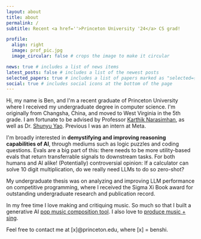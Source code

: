 ```yaml
---
layout: about
title: about
permalink: /
subtitle: Recent <a href=''>Princeton University '24</a> CS grad!

profile:
  align: right
  image: prof_pic.jpg
  image_circular: false # crops the image to make it circular

news: true # includes a list of news items
latest_posts: false # includes a list of the newest posts
selected_papers: true # includes a list of papers marked as "selected={true}"
social: true # includes social icons at the bottom of the page
---
```


Hi, my name is Ben, and I'm a recent graduate of Princeton University where I received my undergraduate degree in computer science. I'm originally from Changsha, China, and moved to West Virginia in the 5th grade. I am fortunate to be advised by Professor [Karthik Narasimhan](https://www.cs.princeton.edu/~karthikn/), as well as Dr. [Shunyu Yao](https://ysymyth.github.io/). Previous I was an intern at Meta.

I'm broadly interested in **demystifying and improving reasoning capabilities of AI**, through mediums such as logic puzzles and coding questions. Evals are a big part of this: there needs to be more utility-based evals that return transferrable signals to downstream tasks. For both humans and AI alike! (Potentially) controversial opinion: If a calculator can solve 10 digit multiplication, do we really need LLMs to do so zero-shot?

My undergraduate thesis was on analyzing and improving LLM performance on competitive programming, where I received the Sigma Xi Book award for outstanding undergraduate research and publication record.

In my free time I love making and critiquing music. So much so that I built a generative AI [pop music composition tool](). I also love to [produce music + sing](https://open.spotify.com/album/4KsS5vBRtowHg6ATcBpoSG?si=pN8NPmWcSDWvuumXRXqyTg).

Feel free to contact me at [x]@princeton.edu, where [x] = benshi.

<!-- Write your biography here. Tell the world about yourself. Link to your favorite [subreddit](http://reddit.com). You can put a picture in, too. The code is already in, just name your picture `prof_pic.jpg` and put it in the `img/` folder.

Put your address / P.O. box / other info right below your picture. You can also disable any of these elements by editing `profile` property of the YAML header of your `_pages/about.md`. Edit `_bibliography/papers.bib` and Jekyll will render your [publications page](/al-folio/publications/) automatically.

Link to your social media connections, too. This theme is set up to use [Font Awesome icons](https://fontawesome.com/) and [Academicons](https://jpswalsh.github.io/academicons/), like the ones below. Add your Facebook, Twitter, LinkedIn, Google Scholar, or just disable all of them. -->
